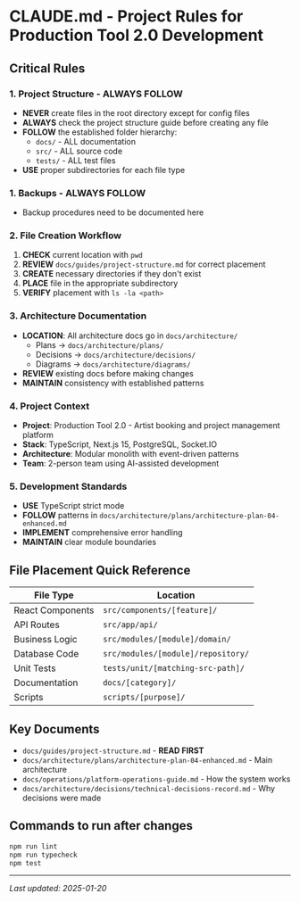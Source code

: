 # CLAUDE.md - Project Rules for Production Tool 2.0 Development

## Critical Rules

### 1. Project Structure - ALWAYS FOLLOW
- **NEVER** create files in the root directory except for config files
- **ALWAYS** check the project structure guide before creating any file
- **FOLLOW** the established folder hierarchy:
  - `docs/` - ALL documentation
  - `src/` - ALL source code
  - `tests/` - ALL test files
- **USE** proper subdirectories for each file type

### 1. Backups - ALWAYS FOLLOW

<!-- CLEM-REVIEW: Check if backup section content was deleted during call -->
- Backup procedures need to be documented here

### 2. File Creation Workflow
1. **CHECK** current location with `pwd`
2. **REVIEW** `docs/guides/project-structure.md` for correct placement
3. **CREATE** necessary directories if they don't exist
4. **PLACE** file in the appropriate subdirectory
5. **VERIFY** placement with `ls -la <path>`

### 3. Architecture Documentation
- **LOCATION**: All architecture docs go in `docs/architecture/`
  - Plans → `docs/architecture/plans/`
  - Decisions → `docs/architecture/decisions/`
  - Diagrams → `docs/architecture/diagrams/`
- **REVIEW** existing docs before making changes
- **MAINTAIN** consistency with established patterns

### 4. Project Context
- **Project**: Production Tool 2.0 - Artist booking and project management platform
- **Stack**: TypeScript, Next.js 15, PostgreSQL, Socket.IO
- **Architecture**: Modular monolith with event-driven patterns
- **Team**: 2-person team using AI-assisted development

### 5. Development Standards
- **USE** TypeScript strict mode
- **FOLLOW** patterns in `docs/architecture/plans/architecture-plan-04-enhanced.md`
- **IMPLEMENT** comprehensive error handling
- **MAINTAIN** clear module boundaries

## File Placement Quick Reference

| File Type | Location |
|-----------|----------|
| React Components | `src/components/[feature]/` |
| API Routes | `src/app/api/` |
| Business Logic | `src/modules/[module]/domain/` |
| Database Code | `src/modules/[module]/repository/` |
| Unit Tests | `tests/unit/[matching-src-path]/` |
| Documentation | `docs/[category]/` |
| Scripts | `scripts/[purpose]/` |

## Key Documents
- `docs/guides/project-structure.md` - **READ FIRST**
- `docs/architecture/plans/architecture-plan-04-enhanced.md` - Main architecture
- `docs/operations/platform-operations-guide.md` - How the system works
- `docs/architecture/decisions/technical-decisions-record.md` - Why decisions were made

## Commands to run after changes
```bash
npm run lint
npm run typecheck
npm test
```

---
*Last updated: 2025-01-20*